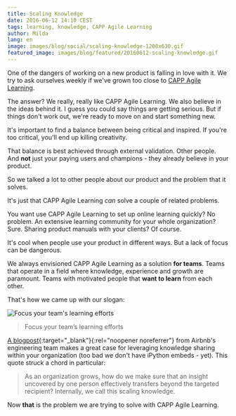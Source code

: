```yaml
---
title: Scaling Knowledge
date: 2016-06-12 14:10 CEST
tags: learning, knowledge, CAPP Agile Learning
author: Milda
lang: en
image: images/blog/social/scaling-knowledge-1200x630.gif
featured_image: images/blog/featured/20160612-scaling-knowledge.gif
---
```


One of the dangers of working on a new product is falling in love with it. We try to ask ourselves weekly if we've grown too close to [CAPP Agile Learning](/capp-agile-learning/).

The answer? We really, really like CAPP Agile Learning. We also believe in the ideas behind it. I guess you could say things are getting serious. But if things don't work out, we're ready to move on and start something new.

It's important to find a balance between being critical and inspired. If you're too critical, you'll end up killing creativity.

That balance is best achieved through external validation. Other people. And **not** just your paying users and champions - they already believe in your product.

So we talked a lot to other people about our product and the problem that it solves.

It's just that CAPP Agile Learning *can* solve a couple of related problems.

You want use CAPP Agile Learning to set up online learning quickly? No problem. An extensive learning community for your whole organization? Sure. Sharing product manuals with your clients? Of course.

It's cool when people use your product in different ways. But a lack of focus can be dangerous.

We always envisioned CAPP Agile Learning as a solution **for teams**. Teams that operate in a field where knowledge, experience and growth are paramount. Teams with motivated people that **want to learn** from each other.

That's how we came up with our slogan:

![Focus your team's learning efforts](/images/blog/en/focus-your-teams-learning-efforts.png)

> Focus your team’s learning efforts

[A blogpost](https://medium.com/airbnb-engineering/scaling-knowledge-at-airbnb-875d73eff091#.en5d01ogi){:target="_blank"}{:rel="noopener noreferrer"} from Airbnb's engineering team makes a great case for leveraging knowledge sharing within your organization (too bad we don't have iPython embeds - yet). This quote struck a chord in particular:

> As an organization grows, how do we make sure that an insight uncovered by one person effectively transfers beyond the targeted recipient? Internally, we call this scaling knowledge.

Now **that** is the problem we are trying to solve with CAPP Agile Learning.
